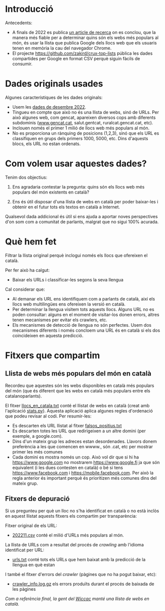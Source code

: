 # Introducció


Antecedents:

* A finals de 2022 es publica [un article de recerca](https://zakird.com/papers/toplists.pdf) on es conclou, que la manera més fiable per a determinar quins són els webs més populars al món, és usar la llista que publica Google dels llocs web que els usuaris tenen en memòria la cau del navegador Chrome. 
* El projecte https://github.com/zakird/crux-top-lists pública les dades compartides per Google en format CSV perquè siguin fàcils de consumir.

# Dades originals usades

Algunes característiques de les dades originals:

* Usem les [dades de desembre 2022](https://raw.githubusercontent.com/jordimas/crux-top-lists-catalan/main/data/202211.csv).
* Tingueu en compte que això no és una llista de webs, sinó de URLs. Per això algunes web, com gencat, apareixen diversos cops amb diferents subdominis (www.gencat.cat, salut.gentcat, ruralcat.gencat.cat, etc).
* Inclouen només el primer 1 milió de llocs web més populars al món.
* No es proporciona un rànquing de posicions (1,2,3), sinó que els URL es classifiquen en grups dels primers 1000, 5000, etc. Dins d'aquests blocs, els URL no estan ordenats.

# Com volem usar aquestes dades?

Tenim dos objectius:

1) Ens agradaria contestar la pregunta: quins són els llocs web més populars del món existents en català?

2) Ens és útil disposar d'una llista de webs en català per poder baixar-les i obtenir en el futur tots els textos en català a Internet.

Qualsevol dada addicional és útil si ens ajuda a aportar noves perspectives d'on som com a comunitat de parlants, malgrat que no sigui 100% acurada.

# Què hem fet 

Filtrar la llista original perquè inclogui només els llocs que ofereixen el català. 

Per fer això ha calgut:
* Baixar els URLs i classificar-les segons la seva llengua

Cal considerar que:
* Al demanar els URL ens identifiquem com a parlants de català, així els llocs web multilingües ens ofereixen la versió en català.
* Per determinar la llengua visitem tots aquests llocs. Alguns URL no es poden consultar: alguns en el moment de visitar-los donen errors, altres tenen mecanismes per evitar els crawlers, etc. 
* Els mecanismes de detecció de llengua no són perfectes. Usem dos mecanismes diferents i només concloem una URL és en català si els dos coincideixen en aquesta predicció.

# Fitxers que compartim

## Llista de webs més populars del món en català

Recordeu que aquestes són les webs disponibles en català més populars del món (que és diferent que les webs en català més populars entre els catalanoparlants).

El fitxer [llocs_en_catala.txt](llocs_en_catala.txt) conté el llistat de webs en català (creat amb l'aplicació [stats.py](stats.py)). Aquesta aplicació aplica algunes regles d'ordenació que podeu revisar al codi. Per resumir-les:
* Es descarten els URL llistat al fitxer [falsos_positius.txt](falsos_positius.txt)
* Es descarten totes les URL que redirigeixen a un altre domini (per exemple, a google.com).
* Dins d'un mateix grup les adreces estan desordenades. Llavors donem preferència a les que comencen en wwww., són .cat, etc per mostrar primer les més comunes 
* Cada domini es mostra només un cop. Això vol dir que si hi ha https://www.google.com no mostrarem https://www.google.fi ja que són equivalent (i les dues contesten en català) o bé si tens https://www.facebook.com i https://mobile.facebook.com. Per això la regla anterior és important perquè és prioritizen més comunes dins del mateix grup.


## Fitxers de depuració

Si us pregunteu per què un lloc no s'ha identificat en català o no està inclòs en aquest llistat aquests fitxers els compartim per transparència:

Fitxer original de els URL:

* [202211.csv](https://raw.githubusercontent.com/jordimas/crux-top-lists-catalan/main/data/202211.csv) conté el milió d'URLs més populars al món.

La llista de URLs com a resultat del procés de *crawling* amb l'idioma identificat per URL:

* [urls.txt](crawling/urls.txt) conté tots els URLs que hem baixat amb la predicció de la llengua en què estan

I també el fitxer d'errors del *crawler* (pàgines que no ha pogut baixar, etc):

* [crawler_info.log.gz](crawling/crawler_info.log.gz) els errors produïts durant el procés de baixada de les pàgines

*Com a referència final, la gent del [Wiccac](http://wiccac.cat/) manté una llista de webs en català.*


